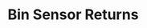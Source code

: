 ---
schema: default
title: Bin Sensor Returns
organization: Dundee City Council
notes: >-
    Data for bins with attached sensors. 
resources:
  - name: Bin Sensor Returns CSV
  - url: >-
      https://data.dundeecity.gov.uk/dataset/5faf6946-2365-4e02-b69a-2a943aa09331/resource/f649cf9a-23e1-438d-9129-15c5ee10a747/download/bin-sensor-locations.csv
  - format: CSV

  - name: Bin Sensor Returns CSV
  - url: >-
      https://data.dundeecity.gov.uk/dataset/5faf6946-2365-4e02-b69a-2a943aa09331/resource/7ed9bb3b-b832-4756-a1ab-3554c622d43a/download/number-of-collections-sensors-may-2018.csv
  - format: CSV

  - name: Bin Sensor Returns CSV
  - url: >-
      https://data.dundeecity.gov.uk/dataset/5faf6946-2365-4e02-b69a-2a943aa09331/resource/7c89cdd5-5a97-4d72-bb19-e024c7e12323/download/number-of-collections-sensors-june-2018.csv
  - format: CSV

  - name: Bin Sensor Returns CSV
  - url: >-
      https://data.dundeecity.gov.uk/dataset/5faf6946-2365-4e02-b69a-2a943aa09331/resource/63db5f04-52c7-4c71-8e8a-bdc60d4f92af/download/fullness-levels-of-sensors-june-2018_2.csv
  - format: CSV

  - name: Bin Sensor Returns CSV
  - url: >-
      https://data.dundeecity.gov.uk/dataset/5faf6946-2365-4e02-b69a-2a943aa09331/resource/5d6ff425-4208-46f3-acee-5bed7d365a05/download/fullness-level-of-bins-may-2018.csv
  - format: CSV
license: Open Government Licence 3.0 (United Kingdom)
category:

  - waste
maintainer: Dundee City Council
maintainer_email: someone@example.com
---